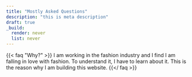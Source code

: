 ```yaml
---
title: "Mostly Asked Questions"
description: "this is meta description"
draft: true
_build:
  render: never
  list: never
---
```


{{< faq "Why?" >}}
I am working in the fashion industry and I find I am falling in love with fashion. To understand it, I have to learn about it. This is the reason why I am building this website.
{{</ faq >}}

